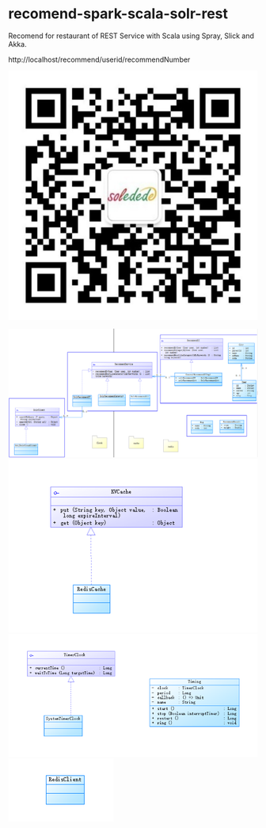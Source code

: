 recomend-spark-scala-solr-rest
===============================================================================

Recomend for restaurant of REST Service with Scala using Spray, Slick and Akka.

http://localhost/recommend/userid/recommendNumber

<a href="http://edu.51cto.com/lecturer/user_id-7516873.html"><img src="image/soledede.png" alt="推荐系统"/></a>


<img src="image/oom/rest.png" alt="推荐系统"/>
<img src="image/oom/cache.png" alt="推荐系统"/>
<img src="image/oom/clock.png" alt="推荐系统"/>
<img src="image/oom/redis.png" alt="推荐系统"/>